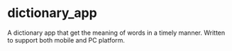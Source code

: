 # dictionary_app

A dictionary app that get the meaning of words in a timely manner. Written to support both mobile and PC platform.
